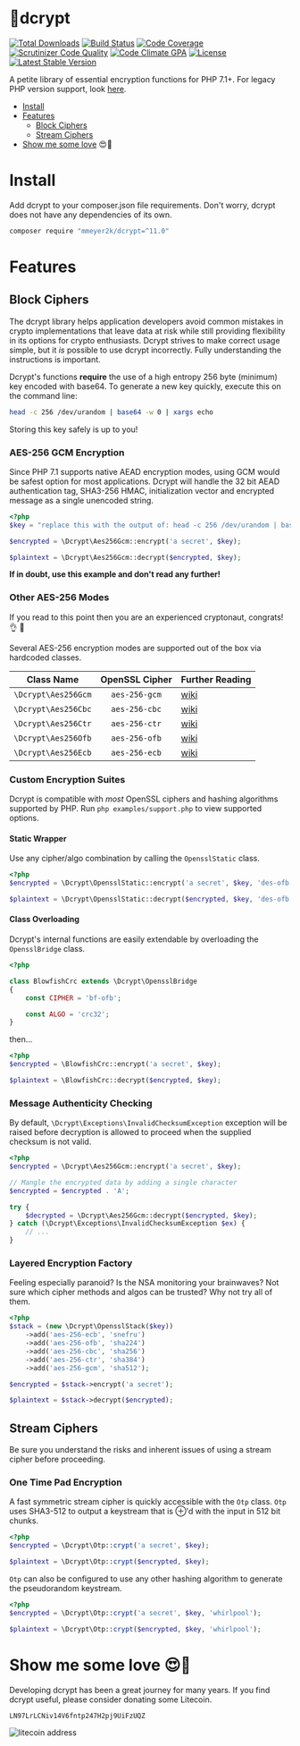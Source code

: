 :closed_lock_with_key:dcrypt
======
[![Total Downloads](https://poser.pugx.org/mmeyer2k/dcrypt/downloads)](https://packagist.org/packages/mmeyer2k/dcrypt)
[![Build Status](https://circleci.com/gh/mmeyer2k/dcrypt/tree/master.svg?style=shield)](https://circleci.com/gh/mmeyer2k/dcrypt)
[![Code Coverage](https://scrutinizer-ci.com/g/mmeyer2k/dcrypt/badges/coverage.png?b=master)](https://scrutinizer-ci.com/g/mmeyer2k/dcrypt/?branch=master)
[![Scrutinizer Code Quality](https://scrutinizer-ci.com/g/mmeyer2k/dcrypt/badges/quality-score.png?b=master)](https://scrutinizer-ci.com/g/mmeyer2k/dcrypt/?branch=master)
[![Code Climate GPA](https://codeclimate.com/github/mmeyer2k/dcrypt/badges/gpa.svg)](https://codeclimate.com/github/mmeyer2k/dcrypt)
[![License](https://poser.pugx.org/mmeyer2k/dcrypt/license.svg)](https://packagist.org/packages/mmeyer2k/dcrypt)
[![Latest Stable Version](https://poser.pugx.org/mmeyer2k/dcrypt/version)](https://packagist.org/packages/mmeyer2k/dcrypt)

A petite library of essential encryption functions for PHP 7.1+.
For legacy PHP version support, look [here](https://github.com/mmeyer2k/dcrypt/blob/master/docs/LEGACY.md).

- [Install](#install)
- [Features](#features)
  - [Block Ciphers](#block-ciphers)
  - [Stream Ciphers](#stream-ciphers)
- [Show me some love](#show-me-some-love-heart_eyes) :heart_eyes::beer:

# Install
Add dcrypt to your composer.json file requirements.
Don't worry, dcrypt does not have any dependencies of its own.
```bash
composer require "mmeyer2k/dcrypt=^11.0"
```

# Features

## Block Ciphers

The dcrypt library helps application developers avoid common mistakes in crypto implementations that leave data at risk while still providing flexibility in its options for crypto enthusiasts.
Dcrypt strives to make correct usage simple, but it _is_ possible to use dcrypt incorrectly.
Fully understanding the instructions is important.

Dcrypt's functions __require__ the use of a high entropy 256 byte (minimum) key encoded with base64.
To generate a new key quickly, execute this on the command line:

```bash
head -c 256 /dev/urandom | base64 -w 0 | xargs echo
```

Storing this key safely is up to you!

### AES-256 GCM Encryption

Since PHP 7.1 supports native AEAD encryption modes, using GCM would be safest option for most applications.
Dcrypt will handle the 32 bit AEAD authentication tag, SHA3-256 HMAC, initialization vector and encrypted message as a single unencoded string.

```php
<?php
$key = "replace this with the output of: head -c 256 /dev/urandom | base64 -w 0 | xargs echo";

$encrypted = \Dcrypt\Aes256Gcm::encrypt('a secret', $key);

$plaintext = \Dcrypt\Aes256Gcm::decrypt($encrypted, $key);
```

**If in doubt, use this example and don't read any further!**

### Other AES-256 Modes

If you read to this point then you are an experienced cryptonaut, congrats! :ok_hand: :metal:

Several AES-256 encryption modes are supported out of the box via hardcoded classes.

| Class Name           | OpenSSL Cipher   | Further Reading |
| -------------------- | :--------------: | --------------- |
| `\Dcrypt\Aes256Gcm`  |    `aes-256-gcm` | [wiki](https://en.wikipedia.org/wiki/Galois/Counter_Mode) |
| `\Dcrypt\Aes256Cbc`  |    `aes-256-cbc` | [wiki](https://en.wikipedia.org/wiki/Block_cipher_mode_of_operation) |
| `\Dcrypt\Aes256Ctr`  |    `aes-256-ctr` | [wiki](https://en.wikipedia.org/wiki/Block_cipher_mode_of_operation#Counter_(CTR)) |
| `\Dcrypt\Aes256Ofb`  |    `aes-256-ofb` | [wiki](https://en.wikipedia.org/wiki/Block_cipher_mode_of_operation#Output_Feedback_(OFB)) |
| `\Dcrypt\Aes256Ecb`  |    `aes-256-ecb` | [wiki](https://en.wikipedia.org/wiki/Block_cipher_mode_of_operation#ECB) |

### Custom Encryption Suites

Dcrypt is compatible with _most_ OpenSSL ciphers and hashing algorithms supported by PHP.
Run `php examples/support.php` to view supported options.

#### Static Wrapper

Use any cipher/algo combination by calling the `OpensslStatic` class.

```php
<?php
$encrypted = \Dcrypt\OpensslStatic::encrypt('a secret', $key, 'des-ofb', 'md5');

$plaintext = \Dcrypt\OpensslStatic::decrypt($encrypted, $key, 'des-ofb', 'md5');
```

#### Class Overloading

Dcrypt's internal functions are easily extendable by overloading the `OpensslBridge` class. 

```php
<?php

class BlowfishCrc extends \Dcrypt\OpensslBridge 
{
    const CIPHER = 'bf-ofb';

    const ALGO = 'crc32';
}
```

then...

```php
<?php
$encrypted = \BlowfishCrc::encrypt('a secret', $key);

$plaintext = \BlowfishCrc::decrypt($encrypted, $key);
```

### Message Authenticity Checking

By default, `\Dcrypt\Exceptions\InvalidChecksumException` exception will be raised before decryption is allowed to proceed when the supplied checksum is not valid.

```php
<?php
$encrypted = \Dcrypt\Aes256Gcm::encrypt('a secret', $key);

// Mangle the encrypted data by adding a single character
$encrypted = $encrypted . 'A';

try {
    $decrypted = \Dcrypt\Aes256Gcm::decrypt($encrypted, $key);
} catch (\Dcrypt\Exceptions\InvalidChecksumException $ex) {
    // ...
}
```

### Layered Encryption Factory

Feeling especially paranoid?
Is the NSA monitoring your brainwaves?
Not sure which cipher methods and algos can be trusted?
Why not try all of them.

```php
<?php
$stack = (new \Dcrypt\OpensslStack($key))
    ->add('aes-256-ecb', 'snefru')
    ->add('aes-256-ofb', 'sha224')
    ->add('aes-256-cbc', 'sha256')
    ->add('aes-256-ctr', 'sha384')
    ->add('aes-256-gcm', 'sha512');

$encrypted = $stack->encrypt('a secret');

$plaintext = $stack->decrypt($encrypted);
```

## Stream Ciphers

Be sure you understand the risks and inherent issues of using a stream cipher before proceeding.

### One Time Pad Encryption

A fast symmetric stream cipher is quickly accessible with the `Otp` class.
`Otp` uses SHA3-512 to output a keystream that is ⊕'d with the input in 512 bit chunks.

```php
<?php
$encrypted = \Dcrypt\Otp::crypt('a secret', $key);

$plaintext = \Dcrypt\Otp::crypt($encrypted, $key);
```

`Otp` can also be configured to use any other hashing algorithm to generate the pseudorandom keystream.
```php
<?php
$encrypted = \Dcrypt\Otp::crypt('a secret', $key, 'whirlpool');

$plaintext = \Dcrypt\Otp::crypt($encrypted, $key, 'whirlpool');
```

# Show me some love :heart_eyes::beer:
Developing dcrypt has been a great journey for many years.
If you find dcrypt useful, please consider donating some Litecoin.
 
`LN97LrLCNiv14V6fntp247H2pj9UiFzUQZ`

 ![litecoin address](https://mmeyer2k.github.io/images/litecoin-wallet.png)
